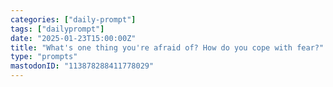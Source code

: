 ```yaml
---
categories: ["daily-prompt"]
tags: ["dailyprompt"]
date: "2025-01-23T15:00:00Z"
title: "What's one thing you're afraid of? How do you cope with fear?"
type: "prompts"
mastodonID: "113878288411778029"
---
```

